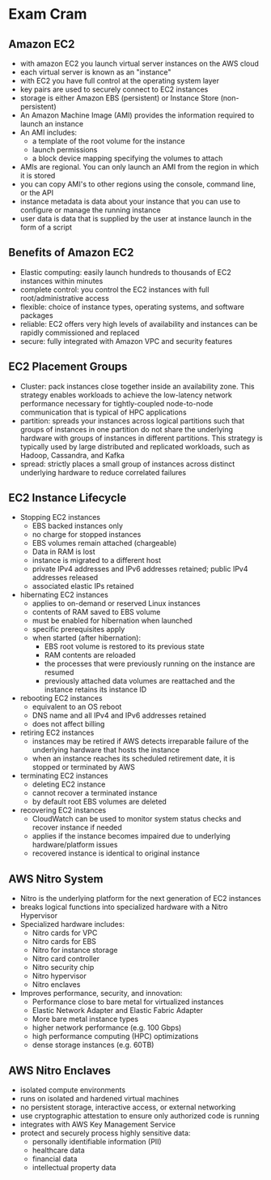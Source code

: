 # Exam Cram

## Amazon EC2

- with amazon EC2 you launch virtual server instances on the AWS cloud
- each virtual server is known as an "instance"
- with EC2 you have full control at the operating system layer
- key pairs are used to securely connect to EC2 instances
- storage is either Amazon EBS (persistent) or Instance Store (non-persistent)
- An Amazon Machine Image (AMI) provides the information required to launch an instance
- An AMI includes:
  - a template of the root volume for the instance
  - launch permissions
  - a block device mapping specifying the volumes to attach
- AMIs are regional. You can only launch an AMI from the region in which it is stored
- you can copy AMI's to other regions using the console, command line, or the API
- instance metadata is data about your instance that you can use to configure or manage the running instance
- user data is data that is supplied by the user at instance launch in the form of a script

## Benefits of Amazon EC2

- Elastic computing: easily launch hundreds to thousands of EC2 instances within minutes
- complete control: you control the EC2 instances with full root/administrative access
- flexible: choice of instance types, operating systems, and software packages
- reliable: EC2 offers very high levels of availability and instances can be rapidly commissioned and replaced
- secure: fully integrated with Amazon VPC and security features

## EC2 Placement Groups

- Cluster: pack instances close together inside an availability zone. This strategy enables workloads to achieve the low-latency network performance necessary for tightly-coupled node-to-node communication that is typical of HPC applications
- partition: spreads your instances across logical partitions such that groups of instances in one partition do not share the underlying hardware with groups of instances in different partitions. This strategy is typically used by large distributed and replicated workloads, such as Hadoop, Cassandra, and Kafka
- spread: strictly places a small group of instances across distinct underlying hardware to reduce correlated failures

## EC2 Instance Lifecycle

- Stopping EC2 instances
  - EBS backed instances only
  - no charge for stopped instances
  - EBS volumes remain attached (chargeable)
  - Data in RAM is lost
  - instance is migrated to a different host
  - private IPv4 addresses and IPv6 addresses retained; public IPv4 addresses released
  - associated elastic IPs retained
- hibernating EC2 instances
  - applies to on-demand or reserved Linux instances
  - contents of RAM saved to EBS volume
  - must be enabled for hibernation when launched
  - specific prerequisites apply
  - when started (after hibernation):
    - EBS root volume is restored to its previous state
    - RAM contents are reloaded
    - the processes that were previously running on the instance are resumed
    - previously attached data volumes are reattached and the instance retains its instance ID
- rebooting EC2 instances
  - equivalent to an OS reboot
  - DNS name and all IPv4 and IPv6 addresses retained
  - does not affect billing
- retiring EC2 instances
  - instances may be retired if AWS detects irreparable failure of the underlying hardware that hosts the instance
  - when an instance reaches its scheduled retirement date, it is stopped or terminated by AWS
- terminating EC2 instances
  - deleting EC2 instance
  - cannot recover a terminated instance
  - by default root EBS volumes are deleted
- recovering EC2 instances
  - CloudWatch can be used to monitor system status checks and recover instance if needed
  - applies if the instance becomes impaired due to underlying hardware/platform issues
  - recovered instance is identical to original instance

## AWS Nitro System

- Nitro is the underlying platform for the next generation of EC2 instances
- breaks logical functions into specialized hardware with a Nitro Hypervisor
- Specialized hardware includes:
  - Nitro cards for VPC
  - Nitro cards for EBS
  - Nitro for instance storage
  - Nitro card controller
  - Nitro security chip
  - Nitro hypervisor
  - Nitro enclaves
- Improves performance, security, and innovation:
  - Performance close to bare metal for virtualized instances
  - Elastic Network Adapter and Elastic Fabric Adapter
  - More bare metal instance types
  - higher network performance (e.g. 100 Gbps)
  - high performance computing (HPC) optimizations
  - dense storage instances (e.g. 60TB)

## AWS Nitro Enclaves

- isolated compute environments
- runs on isolated and hardened virtual machines
- no persistent storage, interactive access, or external networking
- use cryptographic attestation to ensure only authorized code is running
- integrates with AWS Key Management Service
- protect and securely process highly sensitive data:
  - personally identifiable information (PII)
  - healthcare data
  - financial data
  - intellectual property data
